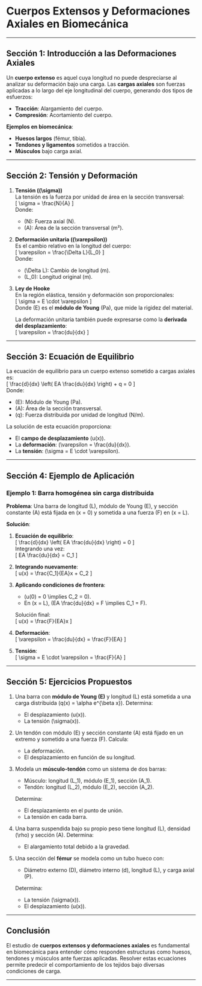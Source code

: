 # **Cuerpos Extensos y Deformaciones Axiales en Biomecánica**

---

## **Sección 1: Introducción a las Deformaciones Axiales**

Un **cuerpo extenso** es aquel cuya longitud no puede despreciarse al analizar su deformación bajo una carga. Las **cargas axiales** son fuerzas aplicadas a lo largo del eje longitudinal del cuerpo, generando dos tipos de esfuerzos:

- **Tracción**: Alargamiento del cuerpo.
- **Compresión**: Acortamiento del cuerpo.

**Ejemplos en biomecánica**:
- **Huesos largos** (fémur, tibia).
- **Tendones y ligamentos** sometidos a tracción.
- **Músculos** bajo carga axial.

---

## **Sección 2: Tensión y Deformación**

1. **Tensión (\(\sigma\))**  
   La tensión es la fuerza por unidad de área en la sección transversal:  
   \[
   \sigma = \frac{N}{A}
   \]  
   Donde:  
   - \(N\): Fuerza axial (N).  
   - \(A\): Área de la sección transversal (m²).

2. **Deformación unitaria (\(\varepsilon\))**  
   Es el cambio relativo en la longitud del cuerpo:  
   \[
   \varepsilon = \frac{\Delta L}{L_0}
   \]  
   Donde:  
   - \(\Delta L\): Cambio de longitud (m).  
   - \(L_0\): Longitud original (m).

3. **Ley de Hooke**  
   En la región elástica, tensión y deformación son proporcionales:  
   \[
   \sigma = E \cdot \varepsilon
   \]  
   Donde \(E\) es el **módulo de Young** (Pa), que mide la rigidez del material.

   La deformación unitaria también puede expresarse como la **derivada del desplazamiento**:  
   \[
   \varepsilon = \frac{du}{dx}
   \]

---

## **Sección 3: Ecuación de Equilibrio**

La ecuación de equilibrio para un cuerpo extenso sometido a cargas axiales es:  
\[
\frac{d}{dx} \left( EA \frac{du}{dx} \right) + q = 0
\]  
Donde:  
- \(E\): Módulo de Young (Pa).  
- \(A\): Área de la sección transversal.  
- \(q\): Fuerza distribuida por unidad de longitud (N/m).

La solución de esta ecuación proporciona:  
- El **campo de desplazamiento** \(u(x)\).  
- La **deformación**: \(\varepsilon = \frac{du}{dx}\).  
- La **tensión**: \(\sigma = E \cdot \varepsilon\).

---

## **Sección 4: Ejemplo de Aplicación**

### **Ejemplo 1: Barra homogénea sin carga distribuida**  
**Problema**: Una barra de longitud \(L\), módulo de Young \(E\), y sección constante \(A\) está fijada en \(x = 0\) y sometida a una fuerza \(F\) en \(x = L\).  

**Solución**:

1. **Ecuación de equilibrio**:  
   \[
   \frac{d}{dx} \left( EA \frac{du}{dx} \right) = 0
   \]  
   Integrando una vez:  
   \[
   EA \frac{du}{dx} = C_1
   \]  
2. **Integrando nuevamente**:  
   \[
   u(x) = \frac{C_1}{EA}x + C_2
   \]  
3. **Aplicando condiciones de frontera**:  
   - \(u(0) = 0 \implies C_2 = 0\).  
   - En \(x = L\), \(EA \frac{du}{dx} = F \implies C_1 = F\).

   Solución final:  
   \[
   u(x) = \frac{F}{EA}x
   \]  
4. **Deformación**:  
   \[
   \varepsilon = \frac{du}{dx} = \frac{F}{EA}
   \]  
5. **Tensión**:  
   \[
   \sigma = E \cdot \varepsilon = \frac{F}{A}
   \]

---

## **Sección 5: Ejercicios Propuestos**

1. Una barra con **módulo de Young \(E\)** y longitud \(L\) está sometida a una carga distribuida \(q(x) = \alpha e^{\beta x}\). Determina:  
   - El desplazamiento \(u(x)\).  
   - La tensión \(\sigma(x)\).

2. Un tendón con módulo \(E\) y sección constante \(A\) está fijado en un extremo y sometido a una fuerza \(F\). Calcula:  
   - La deformación.  
   - El desplazamiento en función de su longitud.

3. Modela un **músculo-tendón** como un sistema de dos barras:  
   - Músculo: longitud \(L_1\), módulo \(E_1\), sección \(A_1\).  
   - Tendón: longitud \(L_2\), módulo \(E_2\), sección \(A_2\).

   Determina:  
   - El desplazamiento en el punto de unión.  
   - La tensión en cada barra.

4. Una barra suspendida bajo su propio peso tiene longitud \(L\), densidad \(\rho\) y sección \(A\). Determina:  
   - El alargamiento total debido a la gravedad.

5. Una sección del **fémur** se modela como un tubo hueco con:  
   - Diámetro externo \(D\), diámetro interno \(d\), longitud \(L\), y carga axial \(P\).  

   Determina:  
   - La tensión \(\sigma(x)\).  
   - El desplazamiento \(u(x)\).

---

## **Conclusión**

El estudio de **cuerpos extensos y deformaciones axiales** es fundamental en biomecánica para entender cómo responden estructuras como huesos, tendones y músculos ante fuerzas aplicadas. Resolver estas ecuaciones permite predecir el comportamiento de los tejidos bajo diversas condiciones de carga.

---
